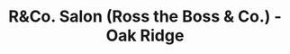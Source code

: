 ---
title: "R&Co. Salon (Ross the Boss & Co.) - Oak Ridge"
url: /oak-ridge/rundco-salon-ross-the-boss-und-co-oak-ridge/
shop: Friseur
---